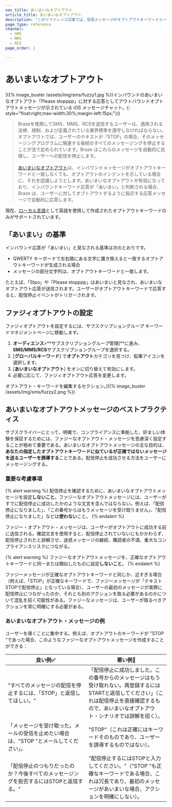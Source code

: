 ```yaml
---
nav_title: あいまいなオプトアウト
article_title: あいまいなオプトアウト
description: "このリファレンス記事では、受信メッセージがオプトアウトキーワードと一致しない場合に認識しようとする設定であるファジィオプトアウトを設定する方法について説明します。"
page_type: reference
channel:
  - SMS
  - MMS
  - RCS
page_order: 1

---
```


# あいまいなオプトアウト

]({% image_buster /assets/img/sms/fuzzy1.jpg %})インバウンドのあいまいなオプトアウト「Please stopppp」に対する応答としてアウトバウンドオプトアウトメッセージが示されている iOS メッセージチャット。{: style="float:right;max-width:30%;margin-left:15px;"}()

> Brazeを使用してSMS、MMS、RCSを送信するユーザーは、適用される法律、規制、および定義されている業界標準を遵守しなければならない。オプトアウトでは、ユーザーのテキストが「STOP」の場合、そのメッセージングプログラムに関連する後続のすべてのメッセージングを停止することが法で定められています。Braze はこれらのメッセージを自動的に処理し、ユーザーへの配信を停止します。<br><br>[あいまいなオプトアウト]({{site.baseurl}}/user_guide/message_building_by_channel/sms_mms_rcs/keywords/optin_optout/)は、インバウンドメッセージがオプトアウトキーワードと一致しなくても、オプトアウトのインテントを示している場合に、それを認識しようとします。あいまいなオプトアウトが有効になっており、インバウンドキーワード応答が「あいまい」と判断される場合、Braze は、ユーザーに対してオプトアウトするように指示する応答メッセージで自動的に応答します。

現在、[ローカル言語]({{site.baseurl}}/user_guide/message_building_by_channel/sms/keywords/keyword_handling/#multi-language-support)として英語を使用して作成されたオプトアウトキーワードのみがサポートされています。

## 「あいまい」の基準

インバウンド応答が「あいまい」と見なされる基準は次のとおりです。
- QWERTY キーボードで左右隣にある文字に置き換えると一致するオプトアウトキーワードが生成される場合
- メッセージの部分文字列は、オプトアウトキーワードと一致します。

たとえば、「Stpo」や「Please stopppp」はあいまいと見なされ、あいまいなオプトアウト応答が送信されます。ユーザーがオプトアウトキーワードで応答すると、配信停止イベントがトリガーされます。

## ファジィオプトアウトの設定

ファジィオプトアウトを設定するには、サブスクリプショングループ キーワードマネジメントページに移動します。

1. **オーディエンス**>**サブスクリプショングループ管理]**に進み、**SMS/MMS/RCS**サブスクリプショングループを選択する。
2. [**グローバルキーワード**] で**オプトアウト**カテゴリを見つけ、鉛筆アイコンを選択します。
3. [**あいまいなオプトアウト**] をオンに切り替えて有効にします。
4. 必要に応じて、ファジィオプトアウト応答を変更します。 

オプトアウト・キーワードを編集するセクション。]({% image_buster /assets/img/sms/fuzzy2.png %})

## あいまいなオプトアウトメッセージのベストプラクティス

サブスクライバーにとって、明確で、コンプライアンスに準拠した、好ましい体験を保証するためには、ファジーなオプトアウト・メッセージを思慮深く設定することが極めて重要である。あいまいなオプトアウトメッセージの主な目的は、**あなたの指定したオプトアウトキーワードに似ているが正確ではないメッセージを送るユーザーを誘導する**ことである。配信停止を成功させる方法をユーザーにメッセージングする。

### 重要な考慮事項

{% alert warning %}
配信停止を確認するために、あいまいなオプトアウトメッセージを設定**しないこと**。ファジーなオプトアウトメッセージには、ユーザーがすでに配信停止に成功したかのような文言を含んではならない。例えば、「配信停止になりました」、「この番号からはもうメッセージを受け取りません」、「配信停止になりました」などは**使わない**こと。
{% endalert %}

ファジー・オプトアウト・メッセージは、ユーザーがオプトアウトに成功する前に送信される。確認文言を使用すると、配信停止されていないにもかかわらず、配信停止されたと誤解させ、迷惑メッセージの継続、購読者の不満、重大なコンプライアンスリスクにつながる。

{% alert warning %}
ファジーなオプトアウトメッセージを、正確なオプトアウトキーワードと同一または類似したものに設定**しないこと**。
{% endalert %}

ファジーメッセージが正確なオプトアウトキーワードと同じか、近すぎる場合（例えば、「STOP」が正確なキーワードで、ファジーメッセージが「テキストSTOPで配信停止」となっている場合）、ユーザーの最初のメッセージが実際に配信停止につながったのか、それとも別のアクションを取る必要があるのかについて混乱を招く可能性がある。ファジーなメッセージは、ユーザーが取るべきアクションを常に明確にする必要がある。

### あいまいなオプトアウト・メッセージの例

ユーザーを導くことに集中する。例えば、オプトアウトのキーワードが "STOP "であった場合、このようなファジーなオプトアウトメッセージを作成することができる：

<table role="presentation" class="reset-td-br-1 reset-td-br-2">
  <thead>
    <tr>
      <th style="width: 50%">
        良い例<span aria-hidden="true">✅</span>
      </th>
      <th style="width: 50%">
        悪い例<span aria-hidden="true">🚫</span>
      </th>
    </tr>
  </thead>
  <tbody>
    <tr>
      <td>"すべてのメッセージの配信を停止するには、「STOP」と返信してほしい。"</td>
      <td>「配信停止に成功しました。この番号からのメッセージはもう受け取れない。再登録するにはSTARTと返信してください」（これは配信停止を直接確認するもので、あいまいなオプトアウト・シナリオでは誤解を招く）。</td>
    </tr>
    <tr>
      <td>「メッセージを受け取った。メールの受信を止めたい場合は、"STOP "とメールしてください」。</td>
      <td>"STOP"（これは正確にはキーワードそのものであり、ユーザーを誘導するものではない）。</td>
    </tr>
    <tr>
      <td>「配信停止のつもりだったのか？今後すべてのメッセージングを拒否するにはSTOPと返信する。"</td>
      <td>"配信停止するにはSTOPと入力してください。"（"STOP "も正確なキーワードである場合、これは冗長であり、最初のメッセージがあいまいな場合、アクションを明確にしない）。</td>
    </tr>
  </tbody>
</table>
